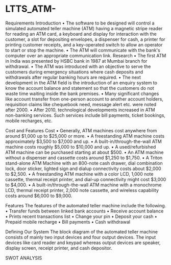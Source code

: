 # LTTS_ATM-
Requirements
Introduction
•	The software to be designed will control a simulated automated teller machine (ATM) having a magnetic stripe reader for reading an ATM card, a keyboard and display for interaction with the customer, a slot for depositing envelopes, a dispenser for cash, a printer for printing customer receipts, and a key-operated switch to allow an operator to start or stop the machine. 
•	The ATM will communicate with the bank's computer over an appropriate communication link.
Research
•	The first ATM in India was presented by HSBC bank in 1987 at Mumbai branch for withdrawal. 
•	The ATM was introduced with an objective to serve the customers during emergency situations where cash deposits and  withdrawals after  regular banking hours are required. 
•	The next development in the ATM field is the introduction of an enquiry system to know the account balance and statement so that the customers do not waste time waiting inside the bank premises. 
•	Many significant changes like account transfer from one-person  account to  another account  holders,  requisition  claims like  chequebook need, message alert etc. were noted after 2000.
•	 After 2010, technological developments increased in ATM non-banking services. Such services include bill payments, ticket bookings, mobile recharges, etc.

 

Cost and Features 
Cost
•	Generally, ATM machines cost anywhere from around $1,000 up to $25,000 or more.
•	A freestanding ATM machine costs approximately $3,500 to $7,000 and up.
•	A built-in/through-the-wall ATM machine costs roughly $5,000 to $10,000 and up.
•	A used/refurbished ATM machine can be purchased starting at about $500.
•	An ATM machine without a dispenser and cassette costs around $1,250 to $1,750.
•	A Triton stand-alone ATM Machine with an 800-note cash drawer, dial combination lock, door sticker, lighted sign and dialup connectivity costs about $2,000 to $2,500.
•	A freestanding ATM machine with a color LCD, 1,000 note cassette, thermal receipt printer, and dial-up connectivity might cost $3,000 to $4,000.
•	A built-in/through-the-wall ATM machine with a monochrome LCD, thermal receipt printer, 2,000 note cassette, and wireless capability costs around $6,000 to $9,000.

Features 
The features of the automated teller machine include the following.
•	Transfer funds between linked bank accounts
•	Receive account balance
•	Prints recent transactions list
•	Change your pin
•	Deposit your cash
•	Prepaid mobile recharge
•	Bill payments
•	Cash withdrawal

Defining Our System
The block diagram of the automated teller machine consists of mainly two input devices and four output devices. The input devices like card reader and keypad whereas output devices are speaker, display screen, receipt printer, and cash depositor.
 
SWOT ANALYSIS
 
